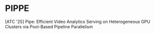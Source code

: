 # PIPPE
[ATC '25] Pipe: Efficient Video Analytics Serving on Heterogeneous GPU Clusters via Pool-Based Pipeline Parallelism
